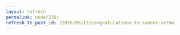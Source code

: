 ```yaml
---
layout: refresh
permalink: node/238/
refresh_to_post_id: /2016/03/12/congratulations-to-sameer-verma
---
```

